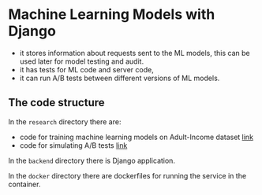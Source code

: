 # Machine Learning Models with Django


- it stores information about requests sent to the ML models, this can be used later for model testing and audit.
- it has tests for ML code and server code,
- it can run A/B tests between different versions of ML models.

## The code structure

In the `research` directory there are:

- code for training machine learning models on Adult-Income dataset [link](https://github.com/ASHWANIKY2308/INCOME_PROJ_ML/blob/main/research/train_income_classifier.ipynb)
- code for simulating A/B tests [link](https://github.com/ASHWANIKY2308/MLSERVICE/blob/main/INCOME_PROJ_ML/research/ab_test.ipynb)

In the `backend` directory there is Django application.

In the `docker` directory there are dockerfiles for running the service in the container.


